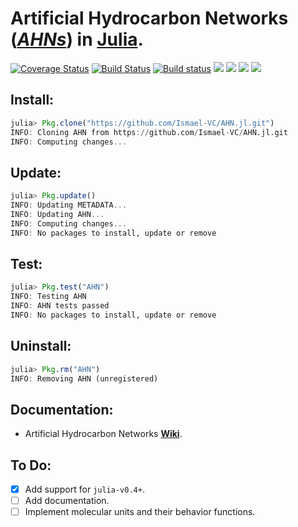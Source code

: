 # **A**rtificial **H**ydrocarbon **N**etworks (*[AHNs][1]*) in [Julia][2].

[![Coverage Status](https://coveralls.io/repos/Ismael-VC/AHN.jl/badge.svg?branch=master)](https://coveralls.io/r/Ismael-VC/AHN.jl?branch=master) [![Build Status](https://travis-ci.org/Ismael-VC/AHN.jl.svg)](https://travis-ci.org/Ismael-VC/AHN.jl) [![Build status](https://ci.appveyor.com/api/projects/status/86j80h36e2m3tx0h?svg=true)](https://ci.appveyor.com/project/Ismael-VC/ahn-jl) [![](https://img.shields.io/github/issues/Ismael-VC/AHN.jl.svg)](https://github.com/Ismael-VC/AHN.jl/issues) [![](https://img.shields.io/github/forks/Ismael-VC/AHN.jl.svg)](https://github.com/Ismael-VC/AHN.jl/network) [![](https://img.shields.io/github/stars/Ismael-VC/AHN.jl.svg)](https://github.com/Ismael-VC/AHN.jl/stargazers) [![](https://img.shields.io/badge/license-MIT-blue.svg)](https://github.com/Ismael-VC/AHN.jl/blob/master/LICENSE)

## Install:

```julia
julia> Pkg.clone("https://github.com/Ismael-VC/AHN.jl.git")
INFO: Cloning AHN from https://github.com/Ismael-VC/AHN.jl.git
INFO: Computing changes...
```

## Update:

```julia
julia> Pkg.update()
INFO: Updating METADATA...
INFO: Updating AHN...
INFO: Computing changes...
INFO: No packages to install, update or remove
```

## Test:

```julia
julia> Pkg.test("AHN")
INFO: Testing AHN
INFO: AHN tests passed
INFO: No packages to install, update or remove
```

## Uninstall:

```julia
julia> Pkg.rm("AHN")
INFO: Removing AHN (unregistered)
```

## Documentation:

* Artificial Hydrocarbon Networks **[Wiki][3]**.

## To Do:

* [x] Add support for `julia-v0.4+`.
* [ ] Add documentation.
* [ ] Implement molecular units and their behavior functions.

[1]: http://link.springer.com/chapter/10.1007/978-3-319-02472-1_4
[2]: http://julialang.org/
[3]: https://github.com/Ismael-VC/AHN.jl/wiki
